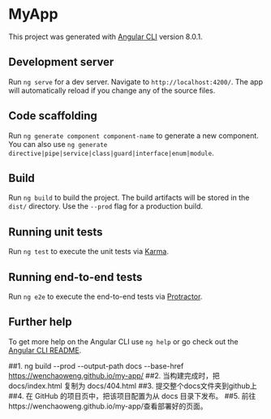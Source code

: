 # MyApp

This project was generated with [Angular CLI](https://github.com/angular/angular-cli) version 8.0.1.

## Development server

Run `ng serve` for a dev server. Navigate to `http://localhost:4200/`. The app will automatically reload if you change any of the source files.

## Code scaffolding

Run `ng generate component component-name` to generate a new component. You can also use `ng generate directive|pipe|service|class|guard|interface|enum|module`.

## Build

Run `ng build` to build the project. The build artifacts will be stored in the `dist/` directory. Use the `--prod` flag for a production build.

## Running unit tests

Run `ng test` to execute the unit tests via [Karma](https://karma-runner.github.io).

## Running end-to-end tests

Run `ng e2e` to execute the end-to-end tests via [Protractor](http://www.protractortest.org/).

## Further help

To get more help on the Angular CLI use `ng help` or go check out the [Angular CLI README](https://github.com/angular/angular-cli/blob/master/README.md).

##1. ng build --prod --output-path docs --base-href https://wenchaoweng.github.io/my-app/
##2. 当构建完成时，把docs/index.html 复制为 docs/404.html
##3. 提交整个docs文件夹到github上
##4. 在 GitHub 的项目页中，把该项目配置为从 docs 目录下发布。
##5. 前往https://wenchaoweng.github.io/my-app/查看部署好的页面。